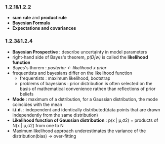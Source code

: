 ### 1.2.1&1.2.2
- **sum rule** and **product rule**
- **Bayesian Formula**
- **Expectations and covariances**

### 1.2.3&1.2.4
- **Bayesian Prospective** : describe uncertainty in model parameters
- right-hand side of Bayes's theorem, *p(D|w)* is called the **likelihood function**
- Bayes's thorem : *posterior <- likelihood x prior*
- frequentists and bayesians differ on the likelihood function
    - frequentists : maximum likelihood, bootstrap
    - problems of bayesians : prior distribution is often selected on the basis of mathematical convenience rathen than reflections of prior beliefs
- **Mode** : maximum of a dstribution, for a Gaussian distribution, the mode coincides with the mean
- **i.i.d.** : independent and identically distributed(data points that are drawn independently from the same distribution)
- **Likelihood function of Gaussian distribution** : p(x | μ,σ2) = products of N(x | μ,σ2) from one to N
- Maximum likelihood approach underestimates the variance of the distribution(bias) -> over-fitting